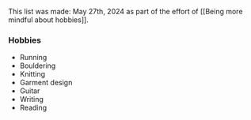 This list was made: May 27th, 2024 as part of the effort of [[Being more mindful about hobbies]].


### Hobbies

- Running
- Bouldering
- Knitting
- Garment design
- Guitar
- Writing
- Reading

